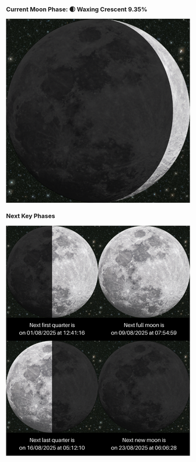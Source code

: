 ### Current Moon Phase: 🌒 Waxing Crescent 9.35%
![Moon Phase](moonphase.png)
### Next Key Phases
![Gallery](gallery.png)
